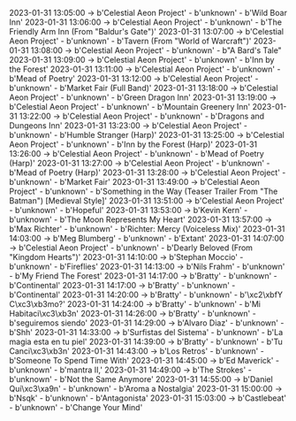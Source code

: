 2023-01-31 13:05:00 -> b'Celestial Aeon Project' - b'unknown' - b'Wild Boar Inn'
2023-01-31 13:06:00 -> b'Celestial Aeon Project' - b'unknown' - b'The Friendly Arm Inn (From "Baldur\'s Gate")'
2023-01-31 13:07:00 -> b'Celestial Aeon Project' - b'unknown' - b'Tavern (From "World of Warcraft")'
2023-01-31 13:08:00 -> b'Celestial Aeon Project' - b'unknown' - b"A Bard's Tale"
2023-01-31 13:09:00 -> b'Celestial Aeon Project' - b'unknown' - b'Inn by the Forest'
2023-01-31 13:11:00 -> b'Celestial Aeon Project' - b'unknown' - b'Mead of Poetry'
2023-01-31 13:12:00 -> b'Celestial Aeon Project' - b'unknown' - b'Market Fair (Full Band)'
2023-01-31 13:18:00 -> b'Celestial Aeon Project' - b'unknown' - b'Green Dragon Inn'
2023-01-31 13:19:00 -> b'Celestial Aeon Project' - b'unknown' - b'Mountain Greenery Inn'
2023-01-31 13:22:00 -> b'Celestial Aeon Project' - b'unknown' - b'Dragons and Dungeons Inn'
2023-01-31 13:23:00 -> b'Celestial Aeon Project' - b'unknown' - b'Humble Stranger (Harp)'
2023-01-31 13:25:00 -> b'Celestial Aeon Project' - b'unknown' - b'Inn by the Forest (Harp)'
2023-01-31 13:26:00 -> b'Celestial Aeon Project' - b'unknown' - b'Mead of Poetry (Harp)'
2023-01-31 13:27:00 -> b'Celestial Aeon Project' - b'unknown' - b'Mead of Poetry (Harp)'
2023-01-31 13:28:00 -> b'Celestial Aeon Project' - b'unknown' - b'Market Fair'
2023-01-31 13:49:00 -> b'Celestial Aeon Project' - b'unknown' - b'Something in the Way (Teaser Trailer From "The Batman") [Medieval Style]'
2023-01-31 13:51:00 -> b'Celestial Aeon Project' - b'unknown' - b'Hopeful'
2023-01-31 13:53:00 -> b'Kevin Kern' - b'unknown' - b'The Moon Represents My Heart'
2023-01-31 13:57:00 -> b'Max Richter' - b'unknown' - b'Richter: Mercy (Voiceless Mix)'
2023-01-31 14:03:00 -> b'Meg Blumberg' - b'unknown' - b'Extant'
2023-01-31 14:07:00 -> b'Celestial Aeon Project' - b'unknown' - b'Dearly Beloved (From "Kingdom Hearts")'
2023-01-31 14:10:00 -> b'Stephan Moccio' - b'unknown' - b'Fireflies'
2023-01-31 14:13:00 -> b'Nils Frahm' - b'unknown' - b'My Friend The Forest'
2023-01-31 14:17:00 -> b'Bratty' - b'unknown' - b'Continental'
2023-01-31 14:17:00 -> b'Bratty' - b'unknown' - b'Continental'
2023-01-31 14:20:00 -> b'Bratty' - b'unknown' - b'\xc2\xbfY C\xc3\xb3mo?'
2023-01-31 14:24:00 -> b'Bratty' - b'unknown' - b'Mi Habitaci\xc3\xb3n'
2023-01-31 14:26:00 -> b'Bratty' - b'unknown' - b'seguiremos siendo'
2023-01-31 14:29:00 -> b'Alvaro Diaz' - b'unknown' - b'Shh'
2023-01-31 14:33:00 -> b'Surfistas del Sistema' - b'unknown' - b'La magia esta en tu piel'
2023-01-31 14:39:00 -> b'Bratty' - b'unknown' - b'Tu Canci\xc3\xb3n'
2023-01-31 14:43:00 -> b'Los Retros' - b'unknown' - b'Someone To Spend Time With'
2023-01-31 14:45:00 -> b'Ed Maverick' - b'unknown' - b'mantra II,'
2023-01-31 14:49:00 -> b'The Strokes' - b'unknown' - b'Not the Same Anymore'
2023-01-31 14:55:00 -> b'Daniel Qui\xc3\xa9n' - b'unknown' - b'Aroma a Nostalgia'
2023-01-31 15:00:00 -> b'Nsqk' - b'unknown' - b'Antagonista'
2023-01-31 15:03:00 -> b'Castlebeat' - b'unknown' - b'Change Your Mind'
